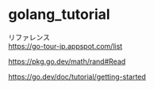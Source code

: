 # golang_tutorial

リファレンス<br>
https://go-tour-jp.appspot.com/list

https://pkg.go.dev/math/rand#Read

https://go.dev/doc/tutorial/getting-started
